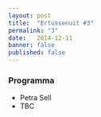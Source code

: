 ```yaml
---
layout: post
title:  "Ertussenuit #3"
permalink: "3"
date:   2014-12-11
banner: false
published: false
---
```


### Programma
- Petra Sell
- TBC